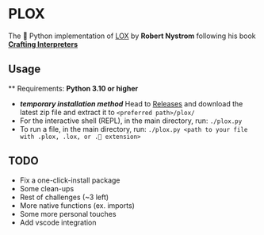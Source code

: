 # PLOX
The 🐍 Python implementation of [LOX](https://github.com/munificent/craftinginterpreters) 
by <b>Robert Nystrom</b>
following his book<b> [Crafting Interpreters](https://craftinginterpreters.com/)</b>

## Usage
** Requirements: <b>Python 3.10 or higher</b>
- <b>_temporary installation method_</b>
    Head to [Releases](https://github.com/abdulrahim-ss/plox/releases) and download the latest zip file and extract it to `<preferred path>/plox/`
- For the interactive shell (REPL), in the main directory, run: `./plox.py`
- To run a file, in the main directory, run: `./plox.py <path to your file with .plox, .lox, or .🐍 extension>`


## TODO
* Fix a one-click-install package
* Some clean-ups
* Rest of challenges (~3 left)
* More native functions (ex. imports)
* Some more personal touches
* Add vscode integration
